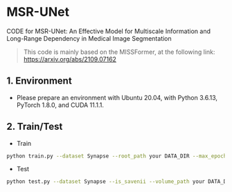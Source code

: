 # MSR-UNet
CODE for MSR-UNet: An Effective Model for Multiscale Information and Long-Range Dependency in Medical Image Segmentation

>This code is mainly based on the MISSFormer, at the following link: https://arxiv.org/abs/2109.07162

## 1. Environment

- Please prepare an environment with Ubuntu 20.04, with Python 3.6.13, PyTorch 1.8.0, and CUDA 11.1.1.

## 2. Train/Test

- Train

```bash
python train.py --dataset Synapse --root_path your DATA_DIR --max_epochs 400 --output_dir your OUT_DIR  --img_size 224 --base_lr 0.05 --batch_size 24
```

- Test 

```bash
python test.py --dataset Synapse --is_savenii --volume_path your DATA_DIR --output_dir your OUT_DIR --max_epoch 400 --base_lr 0.05 --img_size 224 --batch_size 24
